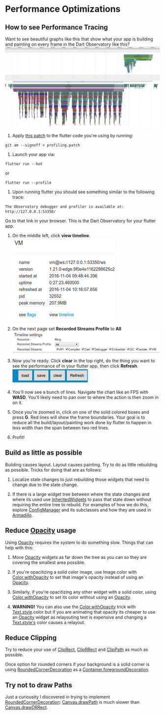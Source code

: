 Performance Optimizations
=====

## How to see Performance Tracing

Want to see beautiful graphs like this that show what your app is building and
painting on every frame in the Dart Observatory like this?
![](profiling.png)

1. Apply [this patch](profiling.patch) to the flutter code you're using by running:
```
git am --signoff < profiling.patch
```

1. Launch your app via:
```
flutter run --hot
```
or
```
flutter run --profile
```

1. Upon running flutter you should see something similar to the following trace:
```
The Observatory debugger and profiler is available at: http://127.0.0.1:53350/
```
Go to that link in your browser.  This is the Dart Observatory for your flutter app.

1. On the middle left, click **view timeline**.
![](vm.png)

1. On the next page set **Recorded Streams Profile** to **All**
![](timeline_settings.png)

1. Now you're ready.  Click **clear** in the top right, do the thing you want to see the performance of in your flutter app, then click **Refresh**.
![](buttons.png)

1. You'll now see a bunch of lines.  Navigate the chart like an FPS with **WASD**.  You'll likely need to pan over to where the action is then zoom in on it.

1. Once you're zoomed in, click on one of the solid colored boxes and press **G**.  Red lines will show the frame boundaries.  Your goal is to reduce all the build/layout/painting work done by flutter to happen in less width than the span between two red lines.

1. Profit!

## Build as little as possible
Building causes layout.  Layout causes painting.  Try to do as little rebuilding as possible.  Tricks for doing that are as follows:

1. Localize state changes to just rebuilding those widgets that need to change due to the state change.

2. If there is a large widget tree between where the state changes and where its used use [InheritedWidgets](https://docs.flutter.io/flutter/widgets/InheritedWidget-class.html) to pass that state down without requiring the entire tree to rebuild.  For examples of how we do this, explore [ConfigManager](../armadillo/lib/config_manager) and its subclasses and how they are used in [Armadillo](../armadillo/lib/armadillo).

## Reduce [Opacity](https://docs.flutter.io/flutter/widgets/Opacity-class.html) usage
Using [Opacity](https://docs.flutter.io/flutter/widgets/Opacity-class.html) requires the system to do something slow.  Things that can help with this:

1.  Move [Opacity](https://docs.flutter.io/flutter/widgets/Opacity-class.html) widgets as far down the tree as you can so they are covering the smallest
area possible.

1. If you're opacitizing a solid color image, use Image.color with [Color.withOpacity](https://docs.flutter.io/flutter/widgets/Color/withOpacity.html) to
set that image's opacity instead of using an [Opacity](https://docs.flutter.io/flutter/widgets/Opacity-class.html).

1. Similarly, if you're opacitizing any other widget with a solid color, using [Color.withOpacity](https://docs.flutter.io/flutter/widgets/Color/withOpacity.html) to set its color without using an [Opacity](https://docs.flutter.io/flutter/widgets/Opacity-class.html).

1. **WARNING!**  You can also use the [Color.withOpacity](https://docs.flutter.io/flutter/widgets/Color/withOpacity.html) trick with [Text.style](https://docs.flutter.io/flutter/material/Text/style.html).color but if you
are animating that opacity its cheaper to use an [Opacity](https://docs.flutter.io/flutter/widgets/Opacity-class.html) widget as relayouting text is expensive and changing a [Text.style's](https://docs.flutter.io/flutter/material/Text/style.html) color causes a relayout.

## Reduce Clipping
Try to reduce your use of [ClipRect](https://docs.flutter.io/flutter/material/ClipRect-class.html), [ClipRRect](https://docs.flutter.io/flutter/widgets/ClipRRect-class.html) and [ClipPath](https://docs.flutter.io/flutter/widgets/ClipPath-class.html) as much as possible.

Once option for rounded corners if your
background is a solid corner is using [RoundedCornerDecoration](../armadillo/lib/rounded_corner_decoration.dart) as a [Container.foregroundDecoration](https://docs.flutter.io/flutter/widgets/Container/foregroundDecoration.html).

## Try not to draw Paths
Just a curiousity I discovered in trying to implement [RoundedCornerDecoration](../armadillo/lib/rounded_corner_decoration.dart):  [Canvas.drawPath](https://docs.flutter.io/flutter/widgets/Canvas/drawPath.html) is much slower than [Canvas.drawDRRect](https://docs.flutter.io/flutter/widgets/Canvas/drawDRRect.html).

